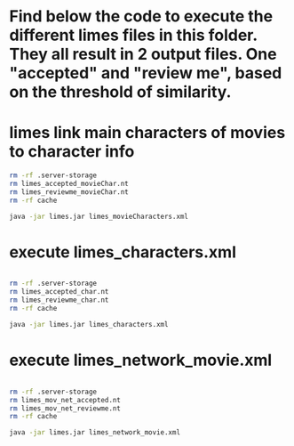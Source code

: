 # Find below the code to execute the different limes files in this folder. They all result in 2 output files. One "accepted" and "review me", based on the threshold of similarity.

# limes link main characters of movies to character info
```bash
rm -rf .server-storage 
rm limes_accepted_movieChar.nt 
rm limes_reviewme_movieChar.nt 
rm -rf cache

java -jar limes.jar limes_movieCharacters.xml
```

# execute limes_characters.xml

```bash

rm -rf .server-storage 
rm limes_accepted_char.nt 
rm limes_reviewme_char.nt 
rm -rf cache

java -jar limes.jar limes_characters.xml

```

# execute limes_network_movie.xml

```bash

rm -rf .server-storage 
rm limes_mov_net_accepted.nt 
rm limes_mov_net_reviewme.nt 
rm -rf cache

java -jar limes.jar limes_network_movie.xml

```